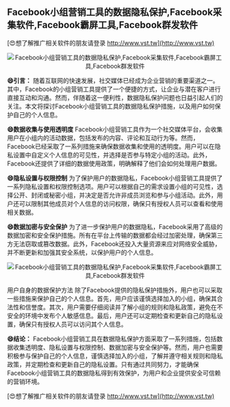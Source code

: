 ## **Facebook小组营销工具的数据隐私保护,Facebook采集软件,Facebook霸屏工具,Facebook群发软件**

[😍想了解推广相关软件的朋友请登录 http://www.vst.tw](http://www.vst.tw)

 <center><img src="https://vst.tw/MP4/tuiguang/png/5.png" alt="Facebook小组营销工具的数据隐私保护,Facebook采集软件,Facebook霸屏工具,Facebook群发软件"></center>

**😄引言：**
随着互联网的快速发展，社交媒体已经成为企业营销的重要渠道之一。其中，Facebook的小组营销工具提供了一个便捷的方式，让企业与潜在客户进行直接互动和沟通。然而，伴随着这一便利性，数据隐私保护问题也日益引起人们的关注。本文将探讨Facebook小组营销工具的数据隐私保护措施，以及用户如何保护自己的个人信息。

**😄数据收集与使用透明度**
Facebook小组营销工具作为一个社交媒体平台，会收集用户在小组内的活动数据，包括发布的内容、评论和互动行为等。然而，Facebook已经采取了一系列措施来确保数据收集和使用的透明度。用户可以在隐私设置中自定义个人信息的可见性，并选择是否参与特定小组的活动。此外，Facebook还提供了详细的数据使用政策，明确解释了他们会如何处理用户数据。

**😄隐私设置与权限控制**
为了保护用户的数据隐私，Facebook小组营销工具提供了一系列隐私设置和权限控制选项。用户可以根据自己的需求设置小组的可见性，选择公开、封闭或秘密小组，并决定是否允许非成员浏览和参与小组活动。此外，用户还可以限制其他成员对个人信息的访问权限，确保只有授权人员可以查看和使用相关数据。

**😄数据加密与安全保护**
为了进一步保护用户的数据隐私，Facebook采用了高级的数据加密和安全保护措施。所有在平台上传输的数据都会经过加密处理，确保第三方无法窃取或篡改数据。此外，Facebook还投入大量资源来应对网络安全威胁，并不断更新和加强其安全系统，以保护用户的个人信息。

 <center><img src="https://vst.tw/MP4/tuiguang/png/5.png" alt="Facebook小组营销工具的数据隐私保护,Facebook采集软件,Facebook霸屏工具,Facebook群发软件"></center>

用户自身的数据保护方法
除了Facebook提供的隐私保护措施外，用户也可以采取一些措施来保护自己的个人信息。首先，用户应该谨慎选择加入的小组，确保其合法性和信誉度。其次，用户需要仔细阅读并了解小组的规则和隐私政策，避免在不安全的环境中发布个人敏感信息。最后，用户还可以定期检查和更新自己的隐私设置，确保只有授权人员可以访问其个人信息。

**😄结论：**
Facebook小组营销工具在数据隐私保护方面采取了一系列措施，包括数据收集透明度、隐私设置与权限控制、数据加密与安全保护等。然而，用户也需要积极参与保护自己的个人信息，谨慎选择加入的小组，了解并遵守相关规则和隐私政策，并定期检查和更新自己的隐私设置。只有通过共同努力，才能确保Facebook小组营销工具的数据隐私得到有效保护，为用户和企业提供安全可信赖的营销环境。

[😍想了解推广相关软件的朋友请登录 http://www.vst.tw](http://www.vst.tw)



